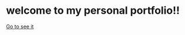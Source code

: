 # welcome to my personal portfolio!! 
<a href="https://juliorivasz.github.io/PortFolio/" target="blank"> Go to see it </a>
